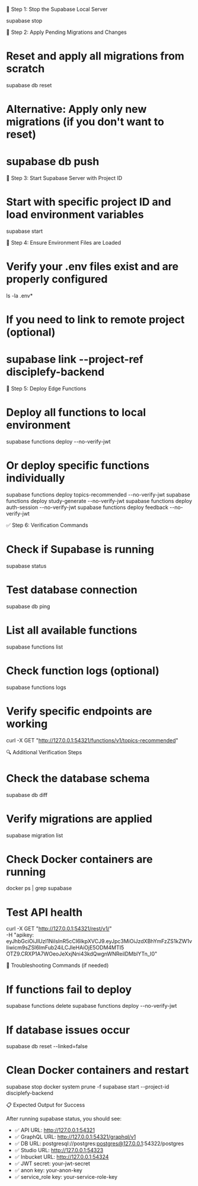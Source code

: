 🛑 Step 1: Stop the Supabase Local Server

  supabase stop

  🔄 Step 2: Apply Pending Migrations and Changes

  # Reset and apply all migrations from scratch
  supabase db reset

  # Alternative: Apply only new migrations (if you don't want to reset)
  # supabase db push

  🚀 Step 3: Start Supabase Server with Project ID

  # Start with specific project ID and load environment variables
  supabase start

  📁 Step 4: Ensure Environment Files are Loaded

  # Verify your .env files exist and are properly configured
  ls -la .env*

  # If you need to link to remote project (optional)
  # supabase link --project-ref disciplefy-backend

  🔧 Step 5: Deploy Edge Functions

  # Deploy all functions to local environment
  supabase functions deploy --no-verify-jwt

  # Or deploy specific functions individually
  supabase functions deploy topics-recommended --no-verify-jwt
  supabase functions deploy study-generate --no-verify-jwt
  supabase functions deploy auth-session --no-verify-jwt
  supabase functions deploy feedback --no-verify-jwt

  ✅ Step 6: Verification Commands

  # Check if Supabase is running
  supabase status

  # Test database connection
  supabase db ping

  # List all available functions
  supabase functions list

  # Check function logs (optional)
  supabase functions logs

  # Verify specific endpoints are working
  curl -X GET "http://127.0.0.1:54321/functions/v1/topics-recommended"

  🔍 Additional Verification Steps

  # Check the database schema
  supabase db diff

  # Verify migrations are applied
  supabase migration list

  # Check Docker containers are running
  docker ps | grep supabase

  # Test API health
  curl -X GET "http://127.0.0.1:54321/rest/v1/" \
    -H "apikey: eyJhbGciOiJIUzI1NiIsInR5cCI6IkpXVCJ9.eyJpc3MiOiJzdXBhYmFzZS1kZW1vIiwicm9sZSI6ImFub24iLCJleHAiOjE5ODM4MTI5
  OTZ9.CRXP1A7WOeoJeXxjNni43kdQwgnWNReilDMblYTn_I0"

  🐛 Troubleshooting Commands (if needed)

  # If functions fail to deploy
  supabase functions delete <function-name>
  supabase functions deploy <function-name> --no-verify-jwt

  # If database issues occur
  supabase db reset --linked=false

  # Clean Docker containers and restart
  supabase stop
  docker system prune -f
  supabase start --project-id disciplefy-backend

  📋 Expected Output for Success

  After running supabase status, you should see:
  - ✅ API URL: http://127.0.0.1:54321
  - ✅ GraphQL URL: http://127.0.0.1:54321/graphql/v1
  - ✅ DB URL: postgresql://postgres:postgres@127.0.0.1:54322/postgres
  - ✅ Studio URL: http://127.0.0.1:54323
  - ✅ Inbucket URL: http://127.0.0.1:54324
  - ✅ JWT secret: your-jwt-secret
  - ✅ anon key: your-anon-key
  - ✅ service_role key: your-service-role-key
